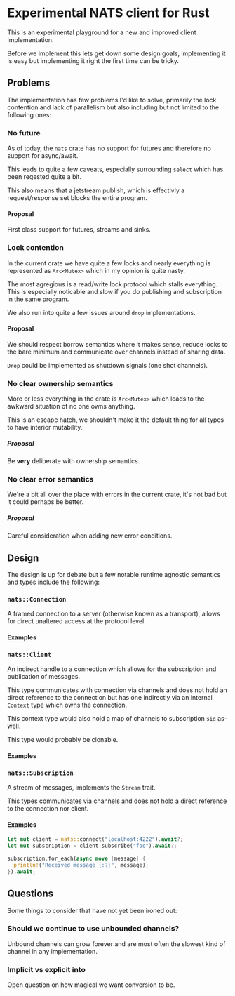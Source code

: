 # Experimental NATS client for Rust

This is an experimental playground for a new and improved client
implementation.

Before we implement this lets get down some design goals, implementing
it is easy but implementing it right the first time can be tricky.

## Problems

The implementation has few problems I'd like to solve, primarily the lock
contention and lack of parallelism but also including but not limited to the
following ones:

### No future

As of today, the `nats` crate has no support for futures and therefore no
support for async/await.

This leads to quite a few caveats, especially surrounding `select` which has
been reqested quite a bit.

This also means that a jetstream publish, which is effectivly a request/response
set blocks the entire program.

#### Proposal

First class support for futures, streams and sinks.

### Lock contention

In the current crate we have quite a few locks and nearly everything is
represented as `Arc<Mutex>` which in my opinion is quite nasty.

The most agregious is a read/write lock protocol which stalls everything.
This is especially noticable and slow if you do publishing and subscription in
the same program.

We also run into quite a few issues around `drop` implementations.

#### Proposal

We should respect borrow semantics where it makes sense, reduce locks to the
bare minimum and communicate over channels instead of sharing data.

`Drop` could be implemented as shutdown signals (one shot channels).


### No clear ownership semantics 

More or less everything in the crate is `Arc<Mutex>` which leads to the awkward
situation of no one owns anything.

This is an escape hatch, we shouldn't make it the default thing for all types
to have interior mutability.

##### Proposal

Be **very** deliberate with ownership semantics.


### No clear error semantics

We're a bit all over the place with errors in the current crate, it's not bad
but it could perhaps be better.

##### Proposal

Careful consideration when adding new error conditions.

## Design

The design is up for debate but a few notable runtime agnostic semantics and
types include the following:

### `nats::Connection`

A framed connection to a server (otherwise known as a transport), allows for direct unaltered access at the protocol level.

#### Examples

### `nats::Client`

An indirect handle to a connection which allows for the subscription and publication of messages.

This type communicates with connection via channels and does not hold an direct
reference to the connection but has one indirectly via an internal `Context`
type which owns the connection.

This context type would also hold a map of channels to subscription `sid`
as-well.

This type would probably be clonable.
#### Examples

### `nats::Subscription`

A stream of messages, implements the `Stream` trait.

This types communicates via channels and does not hold a direct reference to
the connection nor client.

#### Examples

```rust
let mut client = nats::connect("localhost:4222").await?;
let mut subscription = client.subscribe("foo").await?;

subscription.for_each(async move |message| {
  println!("Received message {:?}", message);
}).await;
```

## Questions

Some things to consider that have not yet been ironed out:

### Should we continue to use unbounded channels?

Unbound channels can grow forever and are most often the slowest kind of
channel in any implementation.

### Implicit vs explicit into

Open question on how magical we want conversion to be.
